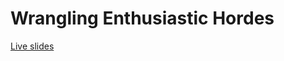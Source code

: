 # Wrangling Enthusiastic Hordes

[Live slides](https://docs.google.com/presentation/d/1XVl5J86O-BuDMk_oWYPh0ascjat-1SSFmAMdsB1gfxM/edit?usp=sharing)
